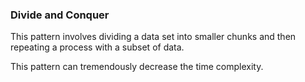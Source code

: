 <h3>Divide and Conquer</h3>
<div>
<p>
This pattern involves dividing a data set into smaller chunks and then repeating a process 
with a subset of data.
</p>
<p>
This pattern can tremendously decrease the time complexity.
</p>
</div>
